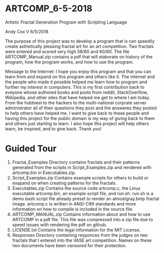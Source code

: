 # ARTCOMP_6-5-2018
Artistic Fractal Generation Program with Scripting Language

Andy Cox V
6/5/2018

The purpose of this project was to develop a program that is can speedily create asthetically pleasing fractal art for an art competition.
Two fractals were entered and scored very high 58/60 and 60/60.
The file ARTCOMP_Manual.zip contains a pdf that will elaborate on history of the program, how the program works, and how to use the program.

Message to the Internet:
I hope you enjoy this program and that you can learn from and expand on this program and others like it.
The internet and the people who made it possible helped me learn how to program and further my interest in computers.
This is my first contribution back to eveyone whose authored books and posts from reddit, StackOverflow, Wikipedia, and other sites that have helped me get to where I am today.
From the hobbiest to the hackers to the multi-national corprate server administrator all of their questions they post and the answeres they posted to help others have helped me.
I want to give back to these people and having this project for the public domain is my way of giving back to them and others just starting to learn.
I also hope this project will help others learn, be inspired, and to give back.
Thank you!

# Guided Tour
1. Fractal_Examples 
	Directory contains fractals and their patterns generated from the scripts in Script_Examples.zip and rendered with artcomp.bin in Executables.zip.
2. Script_Examples.zip 
	Contains example scripts for others to build or exapand on when creating patterns for the fractals.
3. Executables.zip 
	Contains the source code artcomp.c, the Linux executable artcomp.bin, an example script file, and run.sh.
	run.sh is a demo bash script file already preset to render an almostgray.bmp fractal image.
	artcomp.c is written in ANSI-C99 standards and more information on how to compile is included in the source file.
4. ARTCOMP_MANUAL.zip
	Contains information about and how to use ARTCOMP in a pdf file.
	This file was compressed into a zip file due to speed issues with rendering the pdf on github.
5. LICENSE.txt
	Contains the legal information for the MIT License.
6. Responses
	Directory containing responces from the judges on two fractals that I entered into the VASE art competition. Names on these two documents have been censored for their protection.
